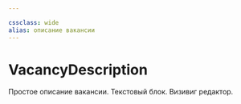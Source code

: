 ```yaml
---

cssclass: wide
alias: описание вакансии
---
```


# VacancyDescription

Простое описание вакансии. Текстовый блок. Визивиг редактор. 
